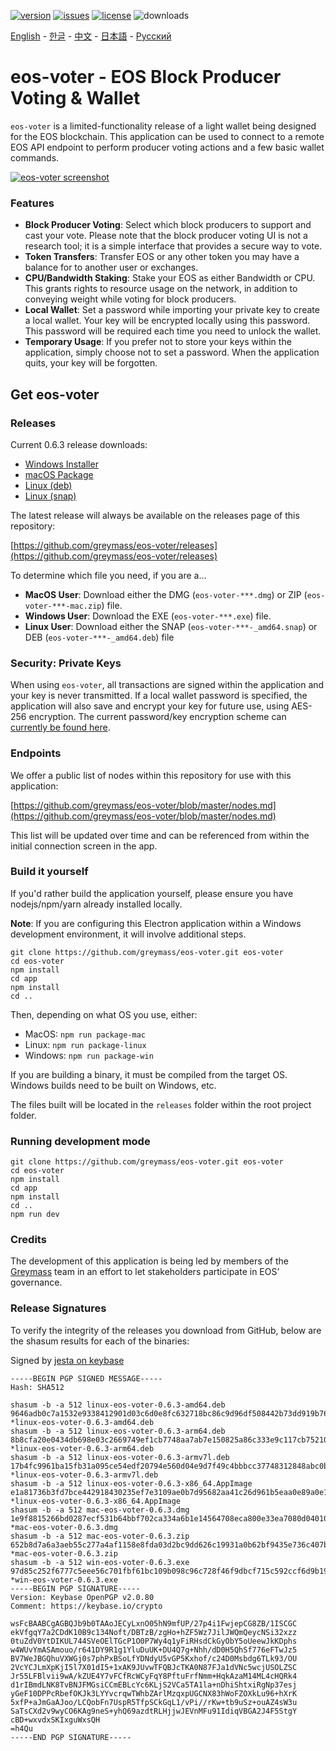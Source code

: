 [![version](https://img.shields.io/github/release/greymass/eos-voter/all.svg)](https://github.com/greymass/eos-voter/releases)
[![issues](https://img.shields.io/github/issues/greymass/eos-voter.svg)](https://github.com/greymass/eos-voter/issues)
[![license](https://img.shields.io/badge/license-MIT-blue.svg)](https://raw.githubusercontent.com/greymass/eos-voter/master/LICENSE)
![downloads](https://img.shields.io/github/downloads/greymass/eos-voter/total.svg)

[English](https://github.com/greymass/eos-voter/blob/master/README.md) - [한글](https://github.com/greymass/eos-voter/blob/master/README.kr.md) - [中文](https://github.com/greymass/eos-voter/blob/master/README.zh.md) - [日本語](https://github.com/greymass/eos-voter/blob/master/README.ja.md) - [Русский](https://github.com/greymass/eos-voter/blob/master/README.ru.md)

# eos-voter - EOS Block Producer Voting & Wallet

`eos-voter` is a limited-functionality release of a light wallet being designed for the EOS blockchain. This application can be used to connect to a remote EOS API endpoint to perform producer voting actions and a few basic wallet commands.

[![eos-voter screenshot](https://raw.githubusercontent.com/greymass/eos-voter/master/eos-voter.png)](https://raw.githubusercontent.com/greymass/eos-voter/master/eos-voter.png)

### Features

- **Block Producer Voting**: Select which block producers to support and cast your vote. Please note that the block producer voting UI is not a research tool; it is a simple interface that provides a secure way to vote.
- **Token Transfers**: Transfer EOS or any other token you may have a balance for to another user or exchanges.
- **CPU/Bandwidth Staking**: Stake your EOS as either Bandwidth or CPU. This grants rights to resource usage on the network, in addition to conveying weight while voting for block producers.
- **Local Wallet**: Set a password while importing your private key to create a local wallet. Your key will be encrypted locally using this password. This password will be required each time you need to unlock the wallet.
- **Temporary Usage**: If you prefer not to store your keys within the application, simply choose not to set a password. When the application quits, your key will be forgotten.

## Get eos-voter

### Releases

Current 0.6.3 release downloads:

- [Windows Installer](https://github.com/greymass/eos-voter/releases/download/v0.6.3/win-eos-voter-0.6.3.exe)
- [macOS Package](https://github.com/greymass/eos-voter/releases/download/v0.6.3/mac-eos-voter-0.6.3.dmg)
- [Linux (deb)](https://github.com/greymass/eos-voter/releases/download/v0.6.3/linux-eos-voter-0.6.3-amd64.deb)
- [Linux (snap)](https://github.com/greymass/eos-voter/releases/download/v0.6.3/linux-eos-voter-0.6.3-amd64.snap)

The latest release will always be available on the releases page of this repository:

[https://github.com/greymass/eos-voter/releases](https://github.com/greymass/eos-voter/releases)

To determine which file you need, if you are a...

- **MacOS User**: Download either the DMG (`eos-voter-***.dmg`) or ZIP (`eos-voter-***-mac.zip`) file.
- **Windows User**: Download the EXE (`eos-voter-***.exe`) file.
- **Linux User**: Download either the SNAP (`eos-voter-***-_amd64.snap`) or DEB (`eos-voter-***-_amd64.deb`) file

### Security: Private Keys

When using `eos-voter`, all transactions are signed within the application and your key is never transmitted. If a local wallet password is specified, the application will also save and encrypt your key for future use, using AES-256 encryption. The current password/key encryption scheme can [currently be found here](https://github.com/aaroncox/eos-voter/blob/master/app/shared/actions/wallet.js#L71-L86).

### Endpoints

We offer a public list of nodes within this repository for use with this application:

[https://github.com/greymass/eos-voter/blob/master/nodes.md](https://github.com/greymass/eos-voter/blob/master/nodes.md)

This list will be updated over time and can be referenced from within the initial connection screen in the app.

### Build it yourself

If you'd rather build the application yourself, please ensure you have nodejs/npm/yarn already installed locally.

**Note**: If you are configuring this Electron application within a Windows development environment, it will involve additional steps.

```
git clone https://github.com/greymass/eos-voter.git eos-voter
cd eos-voter
npm install
cd app
npm install
cd ..
```

Then, depending on what OS you use, either:

- MacOS: `npm run package-mac`
- Linux: `npm run package-linux`
- Windows: `npm run package-win`

If you are building a binary, it must be compiled from the target OS. Windows builds need to be built on Windows, etc.

The files built will be located in the `releases` folder within the root project folder.

### Running development mode

```
git clone https://github.com/greymass/eos-voter.git eos-voter
cd eos-voter
npm install
cd app
npm install
cd ..
npm run dev
```

### Credits

The development of this application is being led by members of the [Greymass](https://greymass.com) team in an effort to let stakeholders participate in EOS’ governance.

### Release Signatures

To verify the integrity of the releases you download from GitHub, below are the shasum results for each of the binaries:

Signed by [jesta on keybase](https://keybase.io/jesta)

```
-----BEGIN PGP SIGNED MESSAGE-----
Hash: SHA512

shasum -b -a 512 linux-eos-voter-0.6.3-amd64.deb
9646adb0c7a1532e9338412901d03c6d0e8fc632718bc86c9d96df508442b73dd919b768b64ff4c8aeda8ee1c8971d3e2b71670829e96f6311d85221970df1a1 *linux-eos-voter-0.6.3-amd64.deb
shasum -b -a 512 linux-eos-voter-0.6.3-arm64.deb
8b8cfa20e0434db698e03c2669749ef1cb7748aa7ab7e150825a86c333e9c117cb752100e27d701ac14f07747b431a77ab8e7c071579e2259dcf250c5ed79baf *linux-eos-voter-0.6.3-arm64.deb
shasum -b -a 512 linux-eos-voter-0.6.3-armv7l.deb
17b4fc9961ba15fb31a095ce54edf20794e560d04e9d7f49c4bbbcc37748312848abc0ba432bd89ca8259330632ad252cdda041ea4e848e9ece8f03affcbf8b8 *linux-eos-voter-0.6.3-armv7l.deb
shasum -b -a 512 linux-eos-voter-0.6.3-x86_64.AppImage
e1a81736b3fd7bce442918430235ef7e3109ae0b7d95682aa41c26d961b5eaa0e89a0e126a6a673b1e9d0bc9970bfb28d5a161496e97db92402e59c341032847 *linux-eos-voter-0.6.3-x86_64.AppImage
shasum -b -a 512 mac-eos-voter-0.6.3.dmg
1e9f8815266bd0287ecf531b64bbf702ca334a6b1e14564708eca800e33ea7080d04010e22989ed85b7a7cacac9713a4a03dab8821a6ae27507fe6f7248a161f *mac-eos-voter-0.6.3.dmg
shasum -b -a 512 mac-eos-voter-0.6.3.zip
652b8d7a6a3aeb55c277a4af1158e8fda03d2bc9dd626c19931a0b62bf9435e736c407b57d2835f4483c2088493bb7235844256597a60cc2e5cabbb7747206f3 *mac-eos-voter-0.6.3.zip
shasum -b -a 512 win-eos-voter-0.6.3.exe
97d85c252f6777c5eee56c701fbf61bc109b098c96c728f46f9dbcf715c592ccf6d9b199023d4288900a57ae04e86be8a5dfcdad8cb58243100b4873ed3e620e *win-eos-voter-0.6.3.exe
-----BEGIN PGP SIGNATURE-----
Version: Keybase OpenPGP v2.0.80
Comment: https://keybase.io/crypto

wsFcBAABCgAGBQJb9b0TAAoJECyLxnO05hN9mfUP/27p4i1FwjepCG8ZB/1ISCGC
ekVfgqY7a2CDdK10B9c134Noft/DBTzB/zgHo+hZF5Wz7JilJWQmQeycNSi32xzz
0tuZdV0YtDIKUL744SVeOElTGcP1O0P7Wy4q1yFiRHsdCkGyObY5oUeewJkKDphs
w4WUvYmASAmouo/r641DY9R1g1YluDuUK+DU4Q7g+Nhh/dD0H5QhSf776eFTwJz5
BV7WeJBGQhuVXWGj0s7phPxBSoLfYDNdyU5vGP5Kxhof/c24D0Msbdg6TLk93/OU
2VcYCJLmXpKjI5l7X01dI5+1xAK9JUvwTFQBJcTKA0N87FJa1dVNc5wcjUSOLZSC
Jr55LFBlvii9wA/kZUE4Y7vFCfRcWCyFqY8PftuFrfNmm+HqkAzaM14ML4cHQRk4
d1rIBmdLNK8TvBNJFMGsiCCmEBLcYc6KLjS2VCa5TA1la+nDhiShtxiRgNp37esj
yGeF10DPPcRbefOKJk3LYYvcrqwTWhbZArlMzqxpUGCNX83hWoFZOXkLu96+hXrK
5xfP+aJmGaAJoo/LCQobFn7UspR5TfpSCkGqL1/vPi//rKw+tb9uSz+ouAZ4sW3u
SaTsCXd2v9wyCO6KAg9neS+yhQ69azdtRLHjjwJEVnMFu91IdiqVBGA2J4F5StgY
cBD+wxvdxSKIxguWxsQH
=h4Qu
-----END PGP SIGNATURE-----
```
